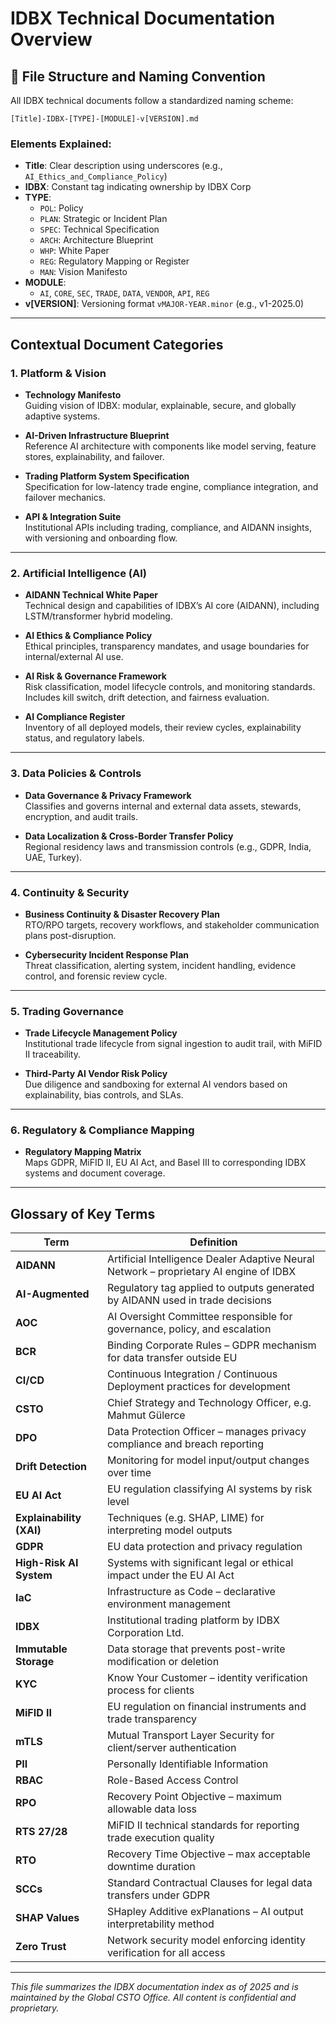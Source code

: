 # IDBX Technical Documentation Overview

## 📘 File Structure and Naming Convention

All IDBX technical documents follow a standardized naming scheme:

```
[Title]-IDBX-[TYPE]-[MODULE]-v[VERSION].md
```

### Elements Explained:
- **Title**: Clear description using underscores (e.g., `AI_Ethics_and_Compliance_Policy`)
- **IDBX**: Constant tag indicating ownership by IDBX Corp
- **TYPE**:
  - `POL`: Policy
  - `PLAN`: Strategic or Incident Plan
  - `SPEC`: Technical Specification
  - `ARCH`: Architecture Blueprint
  - `WHP`: White Paper
  - `REG`: Regulatory Mapping or Register
  - `MAN`: Vision Manifesto
- **MODULE**:
  - `AI`, `CORE`, `SEC`, `TRADE`, `DATA`, `VENDOR`, `API`, `REG`
- **v[VERSION]**: Versioning format `vMAJOR-YEAR.minor` (e.g., v1-2025.0)

---

## Contextual Document Categories

### 1. Platform & Vision
- **Technology Manifesto**  
  Guiding vision of IDBX: modular, explainable, secure, and globally adaptive systems.

- **AI-Driven Infrastructure Blueprint**  
  Reference AI architecture with components like model serving, feature stores, explainability, and failover.

- **Trading Platform System Specification**  
  Specification for low-latency trade engine, compliance integration, and failover mechanics.

- **API & Integration Suite**  
  Institutional APIs including trading, compliance, and AIDANN insights, with versioning and onboarding flow.

---

### 2. Artificial Intelligence (AI)
- **AIDANN Technical White Paper**  
  Technical design and capabilities of IDBX’s AI core (AIDANN), including LSTM/transformer hybrid modeling.

- **AI Ethics & Compliance Policy**  
  Ethical principles, transparency mandates, and usage boundaries for internal/external AI use.

- **AI Risk & Governance Framework**  
  Risk classification, model lifecycle controls, and monitoring standards. Includes kill switch, drift detection, and fairness evaluation.

- **AI Compliance Register**  
  Inventory of all deployed models, their review cycles, explainability status, and regulatory labels.

---

### 3. Data Policies & Controls
- **Data Governance & Privacy Framework**  
  Classifies and governs internal and external data assets, stewards, encryption, and audit trails.

- **Data Localization & Cross-Border Transfer Policy**  
  Regional residency laws and transmission controls (e.g., GDPR, India, UAE, Turkey).

---

### 4. Continuity & Security
- **Business Continuity & Disaster Recovery Plan**  
  RTO/RPO targets, recovery workflows, and stakeholder communication plans post-disruption.

- **Cybersecurity Incident Response Plan**  
  Threat classification, alerting system, incident handling, evidence control, and forensic review cycle.

---

### 5. Trading Governance
- **Trade Lifecycle Management Policy**  
  Institutional trade lifecycle from signal ingestion to audit trail, with MiFID II traceability.

- **Third-Party AI Vendor Risk Policy**  
  Due diligence and sandboxing for external AI vendors based on explainability, bias controls, and SLAs.

---

### 6. Regulatory & Compliance Mapping
- **Regulatory Mapping Matrix**  
  Maps GDPR, MiFID II, EU AI Act, and Basel III to corresponding IDBX systems and document coverage.

---

## Glossary of Key Terms

| Term                   | Definition                                                                 |
|------------------------|----------------------------------------------------------------------------|
| **AIDANN**             | Artificial Intelligence Dealer Adaptive Neural Network – proprietary AI engine of IDBX |
| **AI-Augmented**       | Regulatory tag applied to outputs generated by AIDANN used in trade decisions |
| **AOC**                | AI Oversight Committee responsible for governance, policy, and escalation  |
| **BCR**                | Binding Corporate Rules – GDPR mechanism for data transfer outside EU     |
| **CI/CD**              | Continuous Integration / Continuous Deployment practices for development  |
| **CSTO**               | Chief Strategy and Technology Officer, e.g. Mahmut Gülerce                 |
| **DPO**                | Data Protection Officer – manages privacy compliance and breach reporting |
| **Drift Detection**    | Monitoring for model input/output changes over time                        |
| **EU AI Act**          | EU regulation classifying AI systems by risk level                         |
| **Explainability (XAI)**| Techniques (e.g. SHAP, LIME) for interpreting model outputs               |
| **GDPR**               | EU data protection and privacy regulation                                  |
| **High-Risk AI System**| Systems with significant legal or ethical impact under the EU AI Act      |
| **IaC**                | Infrastructure as Code – declarative environment management                |
| **IDBX**               | Institutional trading platform by IDBX Corporation Ltd.                   |
| **Immutable Storage**  | Data storage that prevents post-write modification or deletion             |
| **KYC**                | Know Your Customer – identity verification process for clients             |
| **MiFID II**           | EU regulation on financial instruments and trade transparency              |
| **mTLS**               | Mutual Transport Layer Security for client/server authentication          |
| **PII**                | Personally Identifiable Information                                        |
| **RBAC**               | Role-Based Access Control                                                  |
| **RPO**                | Recovery Point Objective – maximum allowable data loss                    |
| **RTS 27/28**          | MiFID II technical standards for reporting trade execution quality         |
| **RTO**                | Recovery Time Objective – max acceptable downtime duration                |
| **SCCs**               | Standard Contractual Clauses for legal data transfers under GDPR           |
| **SHAP Values**        | SHapley Additive exPlanations – AI output interpretability method          |
| **Zero Trust**         | Network security model enforcing identity verification for all access      |

---

*This file summarizes the IDBX documentation index as of 2025 and is maintained by the Global CSTO Office. All content is confidential and proprietary.*
